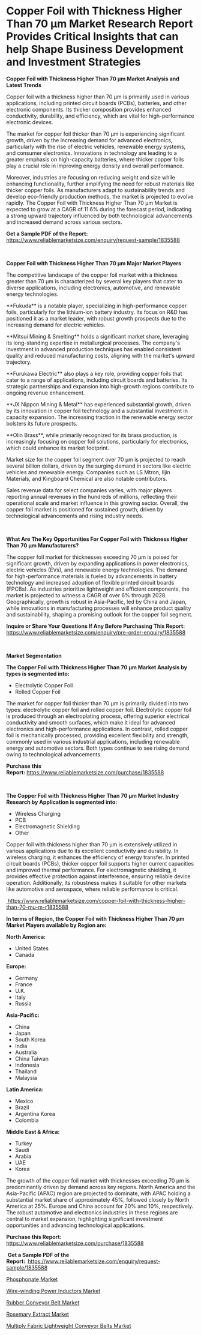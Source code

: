 <p><h1>Copper Foil with Thickness Higher Than 70 μm Market Research Report Provides Critical Insights that can help Shape Business Development and Investment Strategies</h1></p><p><strong>Copper Foil with Thickness Higher Than 70 μm Market Analysis and Latest Trends</strong></p>
<p><p>Copper foil with a thickness higher than 70 μm is primarily used in various applications, including printed circuit boards (PCBs), batteries, and other electronic components. Its thicker composition provides enhanced conductivity, durability, and efficiency, which are vital for high-performance electronic devices.</p><p>The market for copper foil thicker than 70 μm is experiencing significant growth, driven by the increasing demand for advanced electronics, particularly with the rise of electric vehicles, renewable energy systems, and consumer electronics. Innovations in technology are leading to a greater emphasis on high-capacity batteries, where thicker copper foils play a crucial role in improving energy density and overall performance.</p><p>Moreover, industries are focusing on reducing weight and size while enhancing functionality, further amplifying the need for robust materials like thicker copper foils. As manufacturers adapt to sustainability trends and develop eco-friendly production methods, the market is projected to evolve rapidly. The Copper Foil with Thickness Higher Than 70 μm Market is expected to grow at a CAGR of 11.6% during the forecast period, indicating a strong upward trajectory influenced by both technological advancements and increased demand across various sectors.</p></p>
<p><strong>Get a Sample PDF of the Report:&nbsp;</strong> <a href="https://www.reliablemarketsize.com/enquiry/request-sample/1835588?utm_campaign=1553&utm_medium=2&utm_source=Github&utm_content=ia&utm_term=16102024&utm_id=copper-foil-with-thickness-higher-than-70-mm">https://www.reliablemarketsize.com/enquiry/request-sample/1835588</a></p>
<p>&nbsp;</p>
<p><strong>Copper Foil with Thickness Higher Than 70 μm Major Market Players</strong></p>
<p><p>The competitive landscape of the copper foil market with a thickness greater than 70 μm is characterized by several key players that cater to diverse applications, including electronics, automotive, and renewable energy technologies. </p><p>**Fukuda** is a notable player, specializing in high-performance copper foils, particularly for the lithium-ion battery industry. Its focus on R&D has positioned it as a market leader, with robust growth prospects due to the increasing demand for electric vehicles.</p><p>**Mitsui Mining & Smelting** holds a significant market share, leveraging its long-standing expertise in metallurgical processes. The company's investment in advanced production techniques has enabled consistent quality and reduced manufacturing costs, aligning with the market's upward trajectory. </p><p>**Furukawa Electric** also plays a key role, providing copper foils that cater to a range of applications, including circuit boards and batteries. Its strategic partnerships and expansion into high-growth regions contribute to ongoing revenue enhancement.</p><p>**JX Nippon Mining & Metal** has experienced substantial growth, driven by its innovation in copper foil technology and a substantial investment in capacity expansion. The increasing traction in the renewable energy sector bolsters its future prospects.</p><p>**Olin Brass**, while primarily recognized for its brass production, is increasingly focusing on copper foil solutions, particularly for electronics, which could enhance its market footprint.</p><p>Market size for the copper foil segment over 70 μm is projected to reach several billion dollars, driven by the surging demand in sectors like electric vehicles and renewable energy. Companies such as LS Mtron, Iljin Materials, and Kingboard Chemical are also notable contributors.</p><p>Sales revenue data for select companies varies, with major players reporting annual revenues in the hundreds of millions, reflecting their operational scale and market influence in this growing sector. Overall, the copper foil market is positioned for sustained growth, driven by technological advancements and rising industry needs.</p></p>
<p>&nbsp;</p>
<p><strong>What Are The Key Opportunities For Copper Foil with Thickness Higher Than 70 μm Manufacturers?</strong></p>
<p><p>The copper foil market for thicknesses exceeding 70 μm is poised for significant growth, driven by expanding applications in power electronics, electric vehicles (EVs), and renewable energy technologies. The demand for high-performance materials is fueled by advancements in battery technology and increased adoption of flexible printed circuit boards (FPCBs). As industries prioritize lightweight and efficient components, the market is projected to witness a CAGR of over 6% through 2028. Geographically, growth is robust in Asia-Pacific, led by China and Japan, while innovations in manufacturing processes will enhance product quality and sustainability, shaping a promising outlook for the copper foil segment.</p></p>
<p><strong>Inquire or Share Your Questions If Any Before Purchasing This Report:</strong> <a href="https://www.reliablemarketsize.com/enquiry/pre-order-enquiry/1835588?utm_campaign=1553&utm_medium=2&utm_source=Github&utm_content=ia&utm_term=16102024&utm_id=copper-foil-with-thickness-higher-than-70-mm">https://www.reliablemarketsize.com/enquiry/pre-order-enquiry/1835588</a></p>
<p>&nbsp;</p>
<p><strong>Market Segmentation</strong></p>
<p><strong>The Copper Foil with Thickness Higher Than 70 μm Market Analysis by types is segmented into:</strong></p>
<p><ul><li>Electrolytic Copper Foil</li><li>Rolled Copper Foil</li></ul></p>
<p><p>The market for copper foil thicker than 70 μm is primarily divided into two types: electrolytic copper foil and rolled copper foil. Electrolytic copper foil is produced through an electroplating process, offering superior electrical conductivity and smooth surfaces, which make it ideal for advanced electronics and high-performance applications. In contrast, rolled copper foil is mechanically processed, providing excellent flexibility and strength, commonly used in various industrial applications, including renewable energy and automotive sectors. Both types continue to see rising demand owing to technological advancements.</p></p>
<p><strong>Purchase this Report:&nbsp;</strong><a href="https://www.reliablemarketsize.com/purchase/1835588?utm_campaign=1553&utm_medium=2&utm_source=Github&utm_content=ia&utm_term=16102024&utm_id=copper-foil-with-thickness-higher-than-70-mm">https://www.reliablemarketsize.com/purchase/1835588</a></p>
<p>&nbsp;</p>
<p><strong>The Copper Foil with Thickness Higher Than 70 μm Market Industry Research by Application is segmented into:</strong></p>
<p><ul><li>Wireless Charging</li><li>PCB</li><li>Electromagnetic Shielding</li><li>Other</li></ul></p>
<p><p>Copper foil with thickness higher than 70 μm is extensively utilized in various applications due to its excellent conductivity and durability. In wireless charging, it enhances the efficiency of energy transfer. In printed circuit boards (PCBs), thicker copper foil supports higher current capacities and improved thermal performance. For electromagnetic shielding, it provides effective protection against interference, ensuring reliable device operation. Additionally, its robustness makes it suitable for other markets like automotive and aerospace, where reliable performance is critical.</p></p>
<p><a href="https://www.reliablemarketsize.com/copper-foil-with-thickness-higher-than-70-mu-m-r1835588?utm_campaign=1553&utm_medium=2&utm_source=Github&utm_content=ia&utm_term=16102024&utm_id=copper-foil-with-thickness-higher-than-70-mm">&nbsp;https://www.reliablemarketsize.com/copper-foil-with-thickness-higher-than-70-mu-m-r1835588</a></p>
<p><strong>In terms of Region, the Copper Foil with Thickness Higher Than 70 μm Market Players available by Region are:</strong></p>
<p>
    <p> <strong> North America: </strong>
        <ul>
            <li>United States</li>
            <li>Canada</li>
        </ul>
        </p> 
    <p> <strong> Europe: </strong>
        <ul>
            <li>Germany</li>
            <li>France</li>
            <li>U.K.</li>
            <li>Italy</li>
            <li>Russia</li>
        </ul>
        </p> 
    <p> <strong> Asia-Pacific: </strong>
        <ul>
            <li>China</li>
            <li>Japan</li>
            <li>South Korea</li>
            <li>India</li>
            <li>Australia</li>
            <li>China Taiwan</li>
            <li>Indonesia</li>
            <li>Thailand</li>
            <li>Malaysia</li>
        </ul>
        </p> 
    <p> <strong> Latin America: </strong>
        <ul>
            <li>Mexico</li>
            <li>Brazil</li>
            <li>Argentina Korea</li>
            <li>Colombia</li>
        </ul>
        </p> 
    <p> <strong> Middle East & Africa: </strong>
        <ul>
            <li>Turkey</li>
            <li>Saudi</li>
            <li>Arabia</li>
            <li>UAE</li>
            <li>Korea</li>
        </ul>
    </p>
    </p>
<p><p>The growth of the copper foil market with thicknesses exceeding 70 μm is predominantly driven by demand across key regions. North America and the Asia-Pacific (APAC) region are projected to dominate, with APAC holding a substantial market share of approximately 45%, followed closely by North America at 25%. Europe and China account for 20% and 10%, respectively. The robust automotive and electronics industries in these regions are central to market expansion, highlighting significant investment opportunities and advancing technological applications.</p></p>
<p><strong>Purchase this Report: </strong><a href="https://www.reliablemarketsize.com/purchase/1835588?utm_campaign=1553&utm_medium=2&utm_source=Github&utm_content=ia&utm_term=16102024&utm_id=copper-foil-with-thickness-higher-than-70-mm">https://www.reliablemarketsize.com/purchase/1835588</a></p>
<p>&nbsp;<strong>Get a Sample PDF of the Report:&nbsp;&nbsp;</strong><a href="https://www.reliablemarketsize.com/enquiry/request-sample/1835588?utm_campaign=1553&utm_medium=2&utm_source=Github&utm_content=ia&utm_term=16102024&utm_id=copper-foil-with-thickness-higher-than-70-mm">https://www.reliablemarketsize.com/enquiry/request-sample/1835588</a></p>
<p><strong></strong></p>
<p><p><a href="https://www.linkedin.com/pulse/phosphonate-market-size-share-trends-analysis-report-end-use-1ikcc?utm_campaign=1553&utm_medium=2&utm_source=Github&utm_content=ia&utm_term=16102024&utm_id=copper-foil-with-thickness-higher-than-70-mm">Phosphonate Market</a></p><p><a href="https://github.com/lesavftol/Market-Research-Report-List-1/blob/main/wire-winding-power-inductors-market.md?utm_campaign=1553&utm_medium=2&utm_source=Github&utm_content=ia&utm_term=16102024&utm_id=copper-foil-with-thickness-higher-than-70-mm">Wire-winding Power Inductors Market</a></p><p><a href="https://www.linkedin.com/pulse/rubber-conveyor-belt-market-drivers-challenges-forecast-2024-2031-cgjbc?utm_campaign=1553&utm_medium=2&utm_source=Github&utm_content=ia&utm_term=16102024&utm_id=copper-foil-with-thickness-higher-than-70-mm">Rubber Conveyor Belt Market</a></p><p><a href="https://www.linkedin.com/pulse/global-rosemary-extract-market-analysis-trends-forecasts-growth-0zx9c?utm_campaign=1553&utm_medium=2&utm_source=Github&utm_content=ia&utm_term=16102024&utm_id=copper-foil-with-thickness-higher-than-70-mm">Rosemary Extract Market</a></p><p><a href="https://github.com/alvar1lavfo/Market-Research-Report-List-1/blob/main/multiply-fabric-lightweight-conveyor-belts-market.md?utm_campaign=1553&utm_medium=2&utm_source=Github&utm_content=ia&utm_term=16102024&utm_id=copper-foil-with-thickness-higher-than-70-mm">Multiply Fabric Lightweight Conveyor Belts Market</a></p></p>